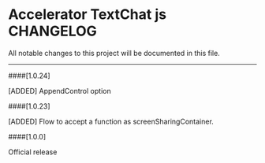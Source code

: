 # Accelerator TextChat js CHANGELOG
All notable changes to this project will be documented in this file.

--------------------------------------


####[1.0.24]

[ADDED] AppendControl option

####[1.0.23]

[ADDED] Flow to accept a function as screenSharingContainer.

####[1.0.0]

Official release
